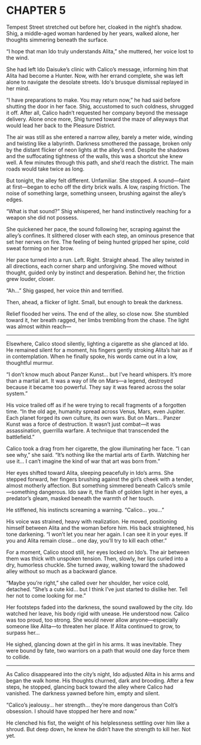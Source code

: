 # CHAPTER 5

Tempest Street stretched out before her, cloaked in the night’s shadow. Shig, a middle-aged woman hardened by her years, walked alone, her thoughts simmering beneath the surface.

“I hope that man Ido truly understands Alita,” she muttered, her voice lost to the wind.

She had left Ido Daisuke’s clinic with Calico’s message, informing him that Alita had become a Hunter. Now, with her errand complete, she was left alone to navigate the desolate streets. Ido's brusque dismissal replayed in her mind.

“I have preparations to make. You may return now,” he had said before shutting the door in her face. Shig, accustomed to such coldness, shrugged it off. After all, Calico hadn’t requested her company beyond the message delivery. Alone once more, Shig turned toward the maze of alleyways that would lead her back to the Pleasure District.

The air was still as she entered a narrow alley, barely a meter wide, winding and twisting like a labyrinth. Darkness smothered the passage, broken only by the distant flicker of neon lights at the alley’s end. Despite the shadows and the suffocating tightness of the walls, this was a shortcut she knew well. A few minutes through this path, and she’d reach the district. The main roads would take twice as long.

But tonight, the alley felt different. Unfamiliar. She stopped. A sound—faint at first—began to echo off the dirty brick walls. A low, rasping friction. The noise of something large, something unseen, brushing against the alley’s edges.

“What is that sound?” Shig whispered, her hand instinctively reaching for a weapon she did not possess.

She quickened her pace, the sound following her, scraping against the alley’s confines. It slithered closer with each step, an ominous presence that set her nerves on fire. The feeling of being hunted gripped her spine, cold sweat forming on her brow.

Her pace turned into a run. Left. Right. Straight ahead. The alley twisted in all directions, each corner sharp and unforgiving. She moved without thought, guided only by instinct and desperation. Behind her, the friction grew louder, closer.

“Ah…” Shig gasped, her voice thin and terrified.

Then, ahead, a flicker of light. Small, but enough to break the darkness.

Relief flooded her veins. The end of the alley, so close now. She stumbled toward it, her breath ragged, her limbs trembling from the chase. The light was almost within reach—

---

Elsewhere, Calico stood silently, lighting a cigarette as she glanced at Ido. He remained silent for a moment, his fingers gently stroking Alita’s hair as if in contemplation. When he finally spoke, his words came out in a low, thoughtful murmur.

“I don’t know much about Panzer Kunst… but I’ve heard whispers. It’s more than a martial art. It was a way of life on Mars—a legend, destroyed because it became too powerful. They say it was feared across the solar system.”

His voice trailed off as if he were trying to recall fragments of a forgotten time. “In the old age, humanity spread across Venus, Mars, even Jupiter. Each planet forged its own culture, its own wars. But on Mars... Panzer Kunst was a force of destruction. It wasn’t just combat—it was assassination, guerrilla warfare. A technique that transcended the battlefield.”

Calico took a drag from her cigarette, the glow illuminating her face. “I can see why,” she said. “It’s nothing like the martial arts of Earth. Watching her use it... I can’t imagine the kind of war that art was born from.”

Her eyes shifted toward Alita, sleeping peacefully in Ido’s arms. She stepped forward, her fingers brushing against the girl’s cheek with a tender, almost motherly affection. But something simmered beneath Calico’s smile—something dangerous. Ido saw it, the flash of golden light in her eyes, a predator’s gleam, masked beneath the warmth of her touch.

He stiffened, his instincts screaming a warning. “Calico… you…”

His voice was strained, heavy with realization. He moved, positioning himself between Alita and the woman before him. His back straightened, his tone darkening. “I won’t let you near her again. I can see it in your eyes. If you and Alita remain close… one day, you’ll try to kill each other.”

For a moment, Calico stood still, her eyes locked on Ido’s. The air between them was thick with unspoken tension. Then, slowly, her lips curled into a dry, humorless chuckle. She turned away, walking toward the shadowed alley without so much as a backward glance.

“Maybe you’re right,” she called over her shoulder, her voice cold, detached. “She’s a cute kid… but I think I’ve just started to dislike her. Tell her not to come looking for me.”

Her footsteps faded into the darkness, the sound swallowed by the city. Ido watched her leave, his body rigid with unease. He understood now. Calico was too proud, too strong. She would never allow anyone—especially someone like Alita—to threaten her place. If Alita continued to grow, to surpass her…

He sighed, glancing down at the girl in his arms. It was inevitable. They were bound by fate, two warriors on a path that would one day force them to collide.

---

As Calico disappeared into the city’s night, Ido adjusted Alita in his arms and began the walk home. His thoughts churned, dark and brooding. After a few steps, he stopped, glancing back toward the alley where Calico had vanished. The darkness yawned before him, empty and silent.

“Calico’s jealousy… her strength… they’re more dangerous than Colt’s obsession. I should have stopped her here and now.”

He clenched his fist, the weight of his helplessness settling over him like a shroud. But deep down, he knew he didn’t have the strength to kill her. Not yet.